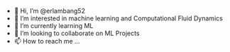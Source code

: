 - 👋 Hi, I’m @erlambang52
- 👀 I’m interested in machine learning and Computational Fluid Dynamics
- 🌱 I’m currently learning ML
- 💞️ I’m looking to collaborate on ML Projects
- 📫 How to reach me ...

<!---
erlambang52/erlambang52 is a ✨ special ✨ repository because its `README.md` (this file) appears on your GitHub profile.
You can click the Preview link to take a look at your changes.
--->
